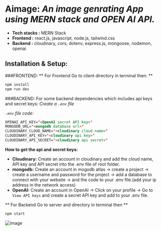 # Aimage: *An image genrating App using MERN stack and OPEN AI API.*
- **Tech stacks :** MERN Stack 
- **Frontend :** react.js, javascript, node.js, tailwind.css
- **Backend :** cloudinary, cors, dotenv, express.js, mongoose, nodemon, openai

## Installation & Setup:
###FRONTEND:
** For Frontend Go to client directory in terminal then: **
```bash
npm install
npm run dev
```
###BACKEND:
For some backend dependencies which includes api keys and secret keys:
*Create a `.env` file*

*`.env` file code:*
```html
OPENAI_API_KEY="<OpenAI secret API key>"
MONGODB_URL="<mongodb database url>"
CLOUDINARY_CLOUD_NAME="<cloudinary cloud name>"
CLOUDINARY_API_KEY="<cloudinary api key>"
CLOUDINARY_API_SECRET="<cloudinary api secret>"
```

**How to get the api and secret keys:**
- **Cloudinary:** Create an account in cloudinary and add the cloud name, API key and API secret into the .env file of root folder.
- **mongodb:** Create an account in mogodb atlas -> create a project -> create a username and password for the project -> add a database to connect with your website -> and the code to your .env file.(add your ip address in the network access) 
- **OpenAI:** Create an account in OpenAI -> Click on your profile -> Go to `View API keys` and create a secret API key and add to your .env file.

** For Backend Go to server and directory in terminal then **
```bash
npm start
```
![image](https://user-images.githubusercontent.com/75258734/215357318-739cd600-2acc-49bd-8f27-67eb7d4b531d.png)

